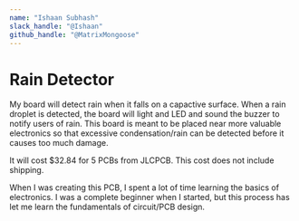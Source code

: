 ```yaml
---
name: "Ishaan Subhash"
slack_handle: "@Ishaan"
github_handle: "@MatrixMongoose"
---
```


# Rain Detector

<!-- Describe your board in 2-3 sentences. What are you making? What will it do? -->
My board will detect rain when it falls on a capactive surface. When a rain droplet is detected, the board will light and LED and sound the buzzer to notify users of rain. This board is meant to be placed near more valuable electronics so that excessive condensation/rain can be detected before it causes too much damage.
<!-- How much is it going to cost? -->
It will cost $32.84 for 5 PCBs from JLCPCB. This cost does not include shipping. 
<!-- Tell us a little bit about your design process. What were some challenges? What helped? ***Totally optional*** -->
When I was creating this PCB, I spent a lot of time learning the basics of electronics. I was a complete beginner when I started, but this process has let me learn the fundamentals of circuit/PCB design. 
